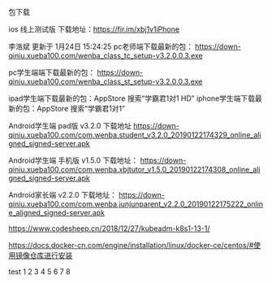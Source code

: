 包下载

ios 线上测试版 下载地址：https://fir.im/xbj1v1iPhone

李浩斌
更新于 1月24日 15:24:25
pc老师端下载最新的包：
https://down-qiniu.xueba100.com/wenba_class_tc_setup-v3.2.0.0.3.exe

pc学生端端下载最新的包：
https://down-qiniu.xueba100.com/wenba_class_st_setup-v3.2.0.0.3.exe

ipad学生端下载最新的包：AppStore 搜索“学霸君1对1 HD”
iphone学生端下载最新的包：AppStore 搜索“学霸君1对1”

Android学生端 pad版 v3.2.0 下载地址
https://down-qiniu.xueba100.com/com.wenba.student_v3.2.0_20190122174329_online_aligned_signed-server.apk

Android学生端 手机版 v1.5.0 下载地址：
https://down-qiniu.xueba100.com/com.wenba.xbjtutor_v1.5.0_20190122174308_online_aligned_signed-server.apk

Android家长端 v2.2.0 下载地址：
https://down-qiniu.xueba100.com/com.wenba.junjunparent_v2.2.0_20190122175222_online_aligned_signed-server.apk


https://www.codesheep.cn/2018/12/27/kubeadm-k8s1-13-1/


https://docs.docker-cn.com/engine/installation/linux/docker-ce/centos/#使用镜像仓库进行安装

test
1
2
3
4
5
6
7
8
